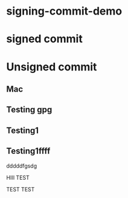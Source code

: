 # signing-commit-demo

# signed commit

# Unsigned commit

## Mac

## Testing gpg 

## Testing1
## Testing1ffff
dddddfgsdg

HIII TEST

TEST
TEST